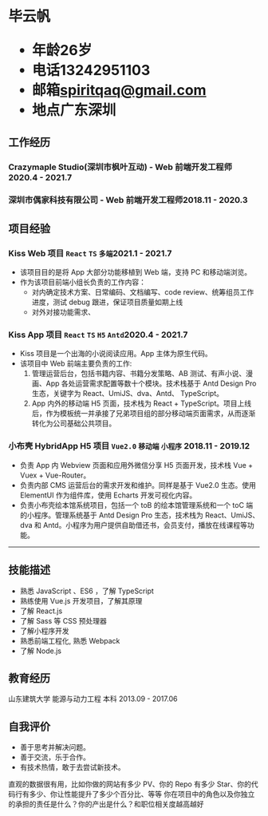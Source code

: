 <h1>
  <span> 毕云帆 </span>
  <ul>
    <li><span>年龄</span>26岁</li>
    <li><span>电话</span>13242951103</li>
    <li><span>邮箱</span><a href="mailto:spiritqaq@gmail.com">spiritqaq@gmail.com</a></li>
    <li><span>地点</span>广东深圳</li>
    <!-- <li><span>Github</span><a>github.com/spiritqaq</a></li> -->
  </ul>
</h1>

## 工作经历

### Crazymaple Studio(深圳市枫叶互动) - Web 前端开发工程师<span class="right">2020.4 - 2021.7</span>

### 深圳市偶家科技有限公司 - Web 前端开发工程师<span class="right">2018.11 - 2020.3</span>

## 项目经验

### Kiss Web 项目 `React` `TS` `多端`<span class="right">2021.1 - 2021.7</span>

- 该项目目的是将 App 大部分功能移植到 Web 端，支持 PC 和移动端浏览。
- 作为该项目前端小组长负责的工作内容：
  - 对内确定技术方案、日常编码、文档编写、code review、统筹组员工作进度，测试 debug 跟进，保证项目质量如期上线
  - 对外对接功能需求、

### Kiss App 项目 `React` `TS` `H5` `Antd`<span class="right">2020.4 - 2021.7</span>

- Kiss 项目是一个出海的小说阅读应用。App 主体为原生代码。
- 该项目中 Web 前端主要负责的工作:
  1. 管理运营后台，包括书籍内容、书籍分发策略、AB 测试、有声小说、漫画、App 各处运营需求配置等数十个模块。技术栈基于 Antd Design Pro 生态，关键字为 React、UmiJS、dva、Antd、 TypeScript。
  2. App 内外的移动端 H5 页面，技术栈为 React + TypeScript。项目上线后，作为模板统一并承接了兄弟项目组的部分移动端页面需求，从而逐渐转化为公司基础公共项目。

### 小布壳 HybridApp H5 项目 `Vue2.0` `移动端` `小程序` <span class="right">2018.11 - 2019.12</span>

- 负责 App 内 Webview 页面和应用外微信分享 H5 页面开发，技术栈 Vue + Vuex + Vue-Router。
- 负责内部 CMS 运营后台的需求开发和维护。同样是基于 Vue2.0 生态。使用 ElementUI 作为组件库，使用 Echarts 开发可视化内容。
- 负责小布壳绘本馆系统项目，包括一个 toB 的绘本馆管理系统和一个 toC 端的小程序。管理系统基于 Antd Design Pro 生态，技术栈为 React、UmiJS、dva 和 Antd。小程序为用户提供自助借还书，会员支付，播放在线课程等功能。

---

## 技能描述

<!-- ### 熟悉
1. HTML、CSS，能准确还原设计稿
2. 原生 JavaScript， ES6+ 的常用特性
3. Vue.js
4. 小程序

### 了解
1. React.js
2. TypeScript
3. Node.js
4. Webpack
5. HTTP & HTTP/2 协议 -->

- 熟悉 JavaScript 、ES6 ，了解 TypeScript
- 熟练使用 Vue.js 开发项目，了解其原理
- 了解 React.js
- 了解 Sass 等 CSS 预处理器
- 了解小程序开发
- 熟悉前端工程化, 熟悉 Webpack
- 了解 Node.js

## 教育经历

山东建筑大学 能源与动力工程 本科 <span class="right">2013.09 - 2017.06</span>

## 自我评价

- 善于思考并解决问题。
- 善于交流，乐于合作。
- 有技术热情，敢于去尝试新技术。

直观的数据很有用，比如你做的网站有多少 PV、你的 Repo 有多少 Star、你的代码行有多少、你让性能提升了多少个百分比、等等
你在项目中的角色以及你独立的承担的责任是什么？你的产出是什么？和职位相关度越高越好
